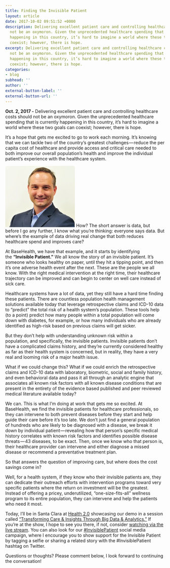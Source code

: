 ```yaml
---
title: Finding the Invisible Patient
layout: article
date: 2017-10-02 09:51:52 +0000
description: Delivering excellent patient care and controlling healthcare costs should
  not be an oxymoron. Given the unprecedented healthcare spending that is currently
  happening in this country, it’s hard to imagine a world where these two goals can
  coexist; however, there is hope.
excerpt: Delivering excellent patient care and controlling healthcare costs should
  not be an oxymoron. Given the unprecedented healthcare spending that is currently
  happening in this country, it’s hard to imagine a world where these two goals can
  coexist; however, there is hope.
categories:
- blog
subhead: ''
author: ''
external-button-label: ''
external-button-url: ''
---
```

**Oct. 2, 2017 -** Delivering excellent patient care and controlling healthcare costs should not be an oxymoron. Given the unprecedented healthcare spending that is currently happening in this country, it’s hard to imagine a world where these two goals can coexist; however, there is hope.

It’s a hope that gets me excited to go to work each morning. It’s knowing that we can tackle two of the country’s greatest challenges — reduce the per capita cost of healthcare and provide access and critical care needed to both improve our overall population’s health and improve the individual patient’s experience with the healthcare system.

!["The invisible patient doesn't have a complicated claims history, but they have a very real and looming risk of a major health issue."— Jason Pyle, CEO, BaseHealth](/assets/images/team/jasonpyle-thumb.jpg ("The invisible patient doesn't have a complicated claims history, but they have a very real and looming risk of a major health issue."— Jason Pyle, CEO, BaseHealth)) How? The short answer is data, but before I go any further, I know what you’re thinking: everyone says data. But where’s the example of data driving real change that both reduces healthcare spend and improves care?

At BaseHealth, we have that example, and it starts by identifying the **“Invisible Patient.”** We all know the story of an invisible patient. It’s someone who looks healthy on paper, until they hit a tipping point, and then it’s one adverse health event after the next. These are the people we all know. With the right medical intervention at the right time, their healthcare trajectory can be improved and can begin to center on well care instead of sick care.

Healthcare systems have a lot of data, yet they still have a hard time finding these patients. There are countless population health management solutions available today that leverage retrospective claims and ICD-10 data to “predict” the total risk of a health system’s population. These tools help (to a point) predict how many people within a total population will come down with diabetes, for example, or how many individuals who are already identified as high-risk based on previous claims will get sicker.

But they don’t help with understanding unknown risk within a population, and specifically, the invisible patients. Invisible patients don’t have a complicated claims history, and they’re currently considered healthy as far as their health system is concerned, but in reality, they have a very real and looming risk of a major health issue.

What if we could change this? What if we could enrich the retrospective claims and ICD-10 data with laboratory, biometric, social and family history, and even behavioral data and pass it all through an analytic engine that associates all known risk factors with all known disease conditions that are present in the entirety of the evidence based published and peer reviewed medical literature available today?

We can. This is what I’m doing at work that gets me so excited. At BaseHealth, we find the invisible patients for healthcare professionals, so they can intervene to both prevent diseases before they start and help guide their care before it’s too late. We don’t just find a general population of hundreds who are likely to be diagnosed with a disease, we break it down by individual patient — revealing how that person’s specific medical history correlates with known risk factors and identifies possible disease threats — 43 diseases, to be exact. Then, once we know who that person is, their healthcare provider can intervene and either diagnose a missed disease or recommend a preventative treatment plan.

So that answers the question of improving care, but where does the cost savings come in?

Well, for a health system, if they know who their invisible patients are, they can dedicate their outreach efforts with intervention programs toward very specific patients where the return on investment will be the greatest. Instead of offering a pricey, underutilized, “one-size-fits-all” wellness program to its entire population, they can intervene and help the patients who need it most.

Today, I’ll be in Santa Clara at [Health 2.0](http://health2con.com/) showcasing our demo in a session called [“Transforming Care & Insights Through Big Data & Analytics.”](https://fall2017.health2con.com/agenda/session/177628) If you’re at the show, I hope to see you there, if not, consider [watching via the live stream](http://health2mediaportal.com/#/main). You can also look for our [#InvisiblePatient](https://twitter.com/hashtag/InvisiblePatient?src=hash) social media campaign, where I encourage you to show support for the Invisible Patient by tagging a selfie or sharing a related story with the #InvisiblePatient hashtag on Twitter.

Questions or thoughts? Please comment below, I look forward to continuing the conversation!